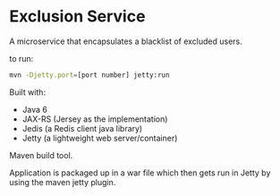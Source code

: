# Exclusion Service

A microservice that encapsulates a blacklist of excluded users.

to run:

```bash
mvn -Djetty.port=[port number] jetty:run
```

Built with:

- Java 6
- JAX-RS (Jersey as the implementation)
- Jedis (a Redis client java library)
- Jetty (a lightweight web server/container)

Maven build tool. 

Application is packaged up in a war file which then gets run in Jetty by using the maven jetty plugin.
